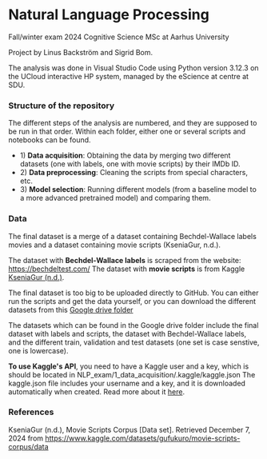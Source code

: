 # Natural Language Processing
Fall/winter exam 2024
Cognitive Science MSc at Aarhus University

Project by Linus Backström and Sigrid Bom. 

The analysis was done in Visual Studio Code using Python version 3.12.3 on the UCloud interactive HP system, managed by the eScience at centre at SDU.

### Structure of the repository
The different steps of the analysis are numbered, and they are supposed to be run in that order. Within each folder, either one or several scripts and notebooks can be found.

- 1\) __Data acquisition__: Obtaining the data by merging two different datasets (one with labels, one with movie scripts) by their IMDb ID.
- 2\) __Data preprocessing__: Cleaning the scripts from special characters, etc.
- 3\) __Model selection__: Running different models (from a baseline model to a more advanced pretrained model) and comparing them. 

### Data
The final dataset is a merge of a dataset containing Bechdel-Wallace labels movies and a dataset containing movie scripts (KseniaGur, n.d.).

The dataset with __Bechdel-Wallace labels__ is scraped from the website: https://bechdeltest.com/
The dataset with __movie scripts__ is from Kaggle [KseniaGur (n.d.)](https://www.kaggle.com/datasets/gufukuro/movie-scripts-corpus/data).

The final dataset is too big to be uploaded directly to GitHub. You can either run the scripts and get the data yourself, or you can download the different datasets from this [Google drive folder](https://drive.google.com/drive/folders/1vjT8pLPALMHdgPpkmojj3YzrFzOOz-GI?usp=sharing)

The datasets which can be found in the Google drive folder include the final dataset with labels and scripts, the dataset with Bechdel-Wallace labels, and the different train, validation and test datasets (one set is case senstive, one is lowercase).

__To use Kaggle's API__, you need to have a Kaggle user and a key, which is should be located in NLP_exam/1_data_acquisition/.kaggle/kaggle.json 
The kaggle.json file includes your username and a key, and it is downloaded automatically when created. Read more about it [here](https://www.kaggle.com/docs/api).

<!--
### Models
One model can be found in the /output/models/ folder, and others can be found in the linked google drive folder (due to size limits).
- Models on Google drive include: KNN-regression, default random forest regression with all features and with a subset of features (58 predictors).
- Models on GitHub include: the model object after the randomized cross-validation search.
-->

### References

KseniaGur (n.d.), Movie Scripts Corpus [Data set]. Retrieved December 7, 2024 from https://www.kaggle.com/datasets/gufukuro/movie-scripts-corpus/data 